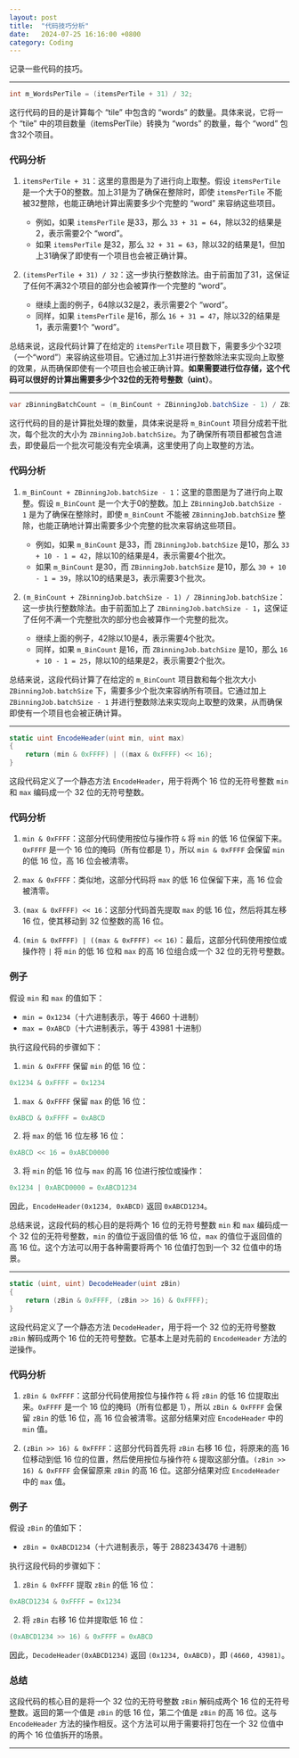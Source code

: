 ```yaml
---
layout: post
title:  "代码技巧分析"
date:   2024-07-25 16:16:00 +0800
category: Coding
---
```


记录一些代码的技巧。

---

```csharp
int m_WordsPerTile = (itemsPerTile + 31) / 32;
```

这行代码的目的是计算每个 “tile” 中包含的 “words” 的数量。具体来说，它将一个 “tile” 中的项目数量（itemsPerTile）转换为 “words” 的数量，每个 “word” 包含32个项目。

### 代码分析

1. `itemsPerTile + 31`：这里的意图是为了进行向上取整。假设 `itemsPerTile` 是一个大于0的整数。加上31是为了确保在整除时，即使 `itemsPerTile` 不能被32整除，也能正确地计算出需要多少个完整的 “word” 来容纳这些项目。

    - 例如，如果 `itemsPerTile` 是33，那么 `33 + 31 = 64`，除以32的结果是2，表示需要2个 “word”。
    - 如果 `itemsPerTile` 是32，那么 `32 + 31 = 63`，除以32的结果是1，但加上31确保了即使有一个项目也会被正确计算。

2. `(itemsPerTile + 31) / 32`：这一步执行整数除法。由于前面加了31，这保证了任何不满32个项目的部分也会被算作一个完整的 “word”。

    - 继续上面的例子，64除以32是2，表示需要2个 “word”。
    - 同样，如果 `itemsPerTile` 是16，那么 `16 + 31 = 47`，除以32的结果是1，表示需要1个 “word”。

总结来说，这段代码计算了在给定的 `itemsPerTile` 项目数下，需要多少个32项（一个“word”）来容纳这些项目。它通过加上31并进行整数除法来实现向上取整的效果，从而确保即使有一个项目也会被正确计算。**如果需要进行位存储，这个代码可以很好的计算出需要多少个32位的无符号整数（uint）**。

---

```csharp
var zBinningBatchCount = (m_BinCount + ZBinningJob.batchSize - 1) / ZBinningJob.batchSize;
```

这行代码的目的是计算批处理的数量，具体来说是将 `m_BinCount` 项目分成若干批次，每个批次的大小为 `ZBinningJob.batchSize`。为了确保所有项目都被包含进去，即使最后一个批次可能没有完全填满，这里使用了向上取整的方法。

### 代码分析

1. `m_BinCount + ZBinningJob.batchSize - 1`：这里的意图是为了进行向上取整。假设 `m_BinCount` 是一个大于0的整数。加上 `ZBinningJob.batchSize - 1` 是为了确保在整除时，即使 `m_BinCount` 不能被 `ZBinningJob.batchSize` 整除，也能正确地计算出需要多少个完整的批次来容纳这些项目。

    - 例如，如果 `m_BinCount` 是33，而 `ZBinningJob.batchSize` 是10，那么 `33 + 10 - 1 = 42`，除以10的结果是4，表示需要4个批次。
    - 如果 `m_BinCount` 是30，而 `ZBinningJob.batchSize` 是10，那么 `30 + 10 - 1 = 39`，除以10的结果是3，表示需要3个批次。

2. `(m_BinCount + ZBinningJob.batchSize - 1) / ZBinningJob.batchSize`：这一步执行整数除法。由于前面加上了 `ZBinningJob.batchSize - 1`，这保证了任何不满一个完整批次的部分也会被算作一个完整的批次。

    - 继续上面的例子，42除以10是4，表示需要4个批次。
    - 同样，如果 `m_BinCount` 是16，而 `ZBinningJob.batchSize` 是10，那么 `16 + 10 - 1 = 25`，除以10的结果是2，表示需要2个批次。

总结来说，这段代码计算了在给定的 `m_BinCount` 项目数和每个批次大小 `ZBinningJob.batchSize` 下，需要多少个批次来容纳所有项目。它通过加上 `ZBinningJob.batchSize - 1` 并进行整数除法来实现向上取整的效果，从而确保即使有一个项目也会被正确计算。

---

```csharp
static uint EncodeHeader(uint min, uint max)
{
    return (min & 0xFFFF) | ((max & 0xFFFF) << 16);
}
```

这段代码定义了一个静态方法 `EncodeHeader`，用于将两个 16 位的无符号整数 `min` 和 `max` 编码成一个 32 位的无符号整数。

### 代码分析

1. `min & 0xFFFF`：这部分代码使用按位与操作符 `&` 将 `min` 的低 16 位保留下来。`0xFFFF` 是一个 16 位的掩码（所有位都是 1），所以 `min & 0xFFFF` 会保留 `min` 的低 16 位，高 16 位会被清零。

2. `max & 0xFFFF`：类似地，这部分代码将 `max` 的低 16 位保留下来，高 16 位会被清零。

3. `(max & 0xFFFF) << 16`：这部分代码首先提取 `max` 的低 16 位，然后将其左移 16 位，使其移动到 32 位整数的高 16 位。

4. `(min & 0xFFFF) | ((max & 0xFFFF) << 16)`：最后，这部分代码使用按位或操作符 `|` 将 `min` 的低 16 位和 `max` 的高 16 位组合成一个 32 位的无符号整数。

### 例子

假设 `min` 和 `max` 的值如下：

- `min = 0x1234`（十六进制表示，等于 4660 十进制）
- `max = 0xABCD`（十六进制表示，等于 43981 十进制）

执行这段代码的步骤如下：

1. `min & 0xFFFF` 保留 `min` 的低 16 位：

```csharp
0x1234 & 0xFFFF = 0x1234
```

1. `max & 0xFFFF` 保留 `max` 的低 16 位：

```csharp
0xABCD & 0xFFFF = 0xABCD
```

2. 将 `max` 的低 16 位左移 16 位：

```csharp
0xABCD << 16 = 0xABCD0000
```

3. 将 `min` 的低 16 位与 `max` 的高 16 位进行按位或操作：

```csharp
0x1234 | 0xABCD0000 = 0xABCD1234
```

因此，`EncodeHeader(0x1234, 0xABCD)` 返回 `0xABCD1234`。

总结来说，这段代码的核心目的是将两个 16 位的无符号整数 `min` 和 `max` 编码成一个 32 位的无符号整数，`min` 的值位于返回值的低 16 位，`max` 的值位于返回值的高 16 位。这个方法可以用于各种需要将两个 16 位值打包到一个 32 位值中的场景。

---

```csharp
static (uint, uint) DecodeHeader(uint zBin)
{
    return (zBin & 0xFFFF, (zBin >> 16) & 0xFFFF);
}
```

这段代码定义了一个静态方法 `DecodeHeader`，用于将一个 32 位的无符号整数 `zBin` 解码成两个 16 位的无符号整数。它基本上是对先前的 `EncodeHeader` 方法的逆操作。

### 代码分析

1. `zBin & 0xFFFF`：这部分代码使用按位与操作符 `&` 将 `zBin` 的低 16 位提取出来。`0xFFFF` 是一个 16 位的掩码（所有位都是 1），所以 `zBin & 0xFFFF` 会保留 `zBin` 的低 16 位，高 16 位会被清零。这部分结果对应 `EncodeHeader` 中的 `min` 值。

2. `(zBin >> 16) & 0xFFFF`：这部分代码首先将 `zBin` 右移 16 位，将原来的高 16 位移动到低 16 位的位置，然后使用按位与操作符 `&` 提取这部分值。`(zBin >> 16) & 0xFFFF` 会保留原来 `zBin` 的高 16 位。这部分结果对应 `EncodeHeader` 中的 `max` 值。

### 例子

假设 `zBin` 的值如下：

- `zBin = 0xABCD1234`（十六进制表示，等于 2882343476 十进制）

执行这段代码的步骤如下：

1. `zBin & 0xFFFF` 提取 `zBin` 的低 16 位：

```csharp
0xABCD1234 & 0xFFFF = 0x1234
```

2. 将 `zBin` 右移 16 位并提取低 16 位：

```csharp
(0xABCD1234 >> 16) & 0xFFFF = 0xABCD
```

因此，`DecodeHeader(0xABCD1234)` 返回 `(0x1234, 0xABCD)`，即 `(4660, 43981)`。

### 总结

这段代码的核心目的是将一个 32 位的无符号整数 `zBin` 解码成两个 16 位的无符号整数。返回的第一个值是 `zBin` 的低 16 位，第二个值是 `zBin` 的高 16 位。这与 `EncodeHeader` 方法的操作相反。这个方法可以用于需要将打包在一个 32 位值中的两个 16 位值拆开的场景。

---
